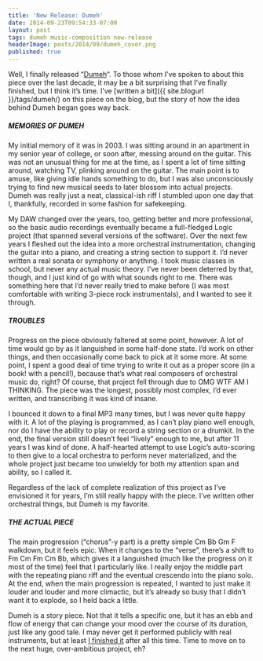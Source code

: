 ```yaml
---
title: 'New Release: Dumeh'
date: 2014-09-23T09:54:33-07:00
layout: post
tags: dumeh music-composition new-release
headerImage: posts/2014/09/dumeh_cover.png
published: true
---
```

Well, I finally released &#8220;[Dumeh](https://nebyoolae.bandcamp.com/album/dumeh-in-cm-op-1-no-1)&#8220;. To those whom I&#8217;ve spoken to about this piece over the last decade, it may be a bit surprising that I&#8217;ve finally finished, but I think it&#8217;s time. I&#8217;ve [written a bit]({{ site.blogurl }}/tags/dumeh/) on this piece on the blog, but the story of how the idea behind Dumeh began goes way back.

<!--more-->

##### MEMORIES OF DUMEH

My initial memory of it was in 2003. I was sitting around in an apartment in my senior year of college, or soon after, messing around on the guitar. This was not an unusual thing for me at the time, as I spent a lot of time sitting around, watching TV, plinking around on the guitar. The main point is to amuse, like giving idle hands something to do, but I was also unconsciously trying to find new musical seeds to later blossom into actual projects. Dumeh was really just a neat, classical-ish riff I stumbled upon one day that I, thankfully, recorded in some fashion for safekeeping.

My DAW changed over the years, too, getting better and more professional, so the basic audio recordings eventually became a full-fledged Logic project (that spanned several versions of the software). Over the next few years I fleshed out the idea into a more orchestral instrumentation, changing the guitar into a piano, and creating a string section to support it. I&#8217;d never written a real sonata or symphony or anything. I took music classes in school, but never any actual music theory. I&#8217;ve never been deterred by that, though, and I just kind of go with what sounds right to me. There was something here that I&#8217;d never really tried to make before (I was most comfortable with writing 3-piece rock instrumentals), and I wanted to see it through.

##### TROUBLES

Progress on the piece obviously faltered at some point, however. A lot of time would go by as it languished in some half-done state. I&#8217;d work on other things, and then occasionally come back to pick at it some more. At some point, I spent a good deal of time trying to write it out as a proper score (in a book! with a pencil!), because that&#8217;s what real composers of orchestral music do, right? Of course, that project fell through due to OMG WTF AM I THINKING. The piece was the longest, possibly most complex, I&#8217;d ever written, and transcribing it was kind of insane.

I bounced it down to a final MP3 many times, but I was never quite happy with it. A lot of the playing is programmed, as I can&#8217;t play piano well enough, nor do I have the ability to play or record a string section or a drumkit. In the end, the final version still doesn&#8217;t feel &#8220;lively&#8221; enough to me, but after 11 years I was kind of done. A half-hearted attempt to use Logic&#8217;s auto-scoring to then give to a local orchestra to perform never materialized, and the whole project just became too unwieldy for both my attention span and ability, so I called it.

Regardless of the lack of complete realization of this project as I&#8217;ve envisioned it for years, I&#8217;m still really happy with the piece. I&#8217;ve written other orchestral things, but Dumeh is my favorite.

##### THE ACTUAL PIECE

The main progression (&#8220;chorus&#8221;-y part) is a pretty simple Cm Bb Gm F walkdown, but it feels epic. When it changes to the &#8220;verse&#8221;, there&#8217;s a shift to Fm Cm Fm Cm Bb, which gives it a languished (much like the progress on it most of the time) feel that I particularly like. I really enjoy the middle part with the repeating piano riff and the eventual crescendo into the piano solo. At the end, when the main progression is repeated, I wanted to just make it louder and louder and more climactic, but it&#8217;s already so busy that I didn&#8217;t want it to explode, so I held back a little.

Dumeh is a story piece. Not that it tells a specific one, but it has an ebb and flow of energy that can change your mood over the course of its duration, just like any good tale. I may never get it performed publicly with real instruments, but at least [I finished it](https://nebyoolae.bandcamp.com/album/dumeh-in-cm-op-1-no-1) after all this time. Time to move on to the next huge, over-ambitious project, eh?
